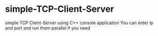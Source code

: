 # simple-TCP-Client-Server
simple TCP Client-Server using C++ console application
You can enter ip and port and run them parallel if you need 
